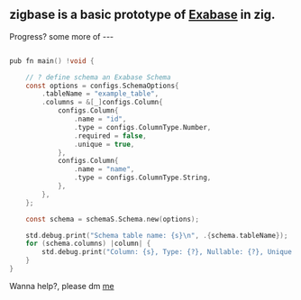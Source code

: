 ## zigbase is a basic prototype of [Exabase](https://github.com/Uiedbook/Exabase) in zig.

Progress? some more of ---

```c

pub fn main() !void {

    // ? define schema an Exabase Schema
    const options = configs.SchemaOptions{
        .tableName = "example_table",
        .columns = &[_]configs.Column{
            configs.Column{
                .name = "id",
                .type = configs.ColumnType.Number,
                .required = false,
                .unique = true,
            },
            configs.Column{
                .name = "name",
                .type = configs.ColumnType.String,
            },
        },
    };

    const schema = schemaS.Schema.new(options);

    std.debug.print("Schema table name: {s}\n", .{schema.tableName});
    for (schema.columns) |column| {
        std.debug.print("Column: {s}, Type: {?}, Nullable: {?}, Unique: {?}\n", .{ column.name, column.type, column.required, column.unique });
    }
}
```

Wanna help?, please dm [me](https://t.me/Procal)
